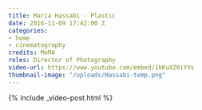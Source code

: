 ```yaml
---
title: Maria Hassabi - Plastic
date: 2016-11-09 17:42:00 Z
categories:
- home
- cinematography
credits: MoMA
roles: Director of Photography
video-url: https://www.youtube.com/embed/1bKuXZ0iYVs
thumbnail-image: "/uploads/Hassabi-temp.png"
---
```


{% include _video-post.html %}
